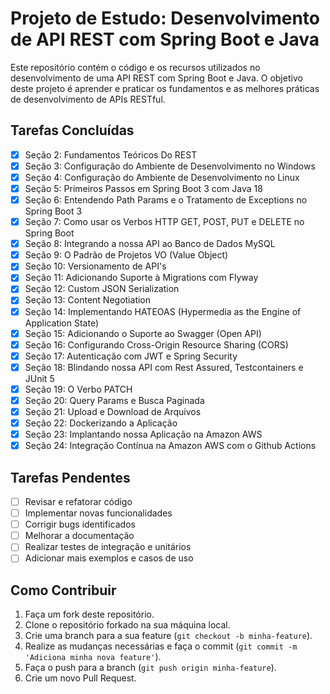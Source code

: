 # Projeto de Estudo: Desenvolvimento de API REST com Spring Boot e Java

Este repositório contém o código e os recursos utilizados no desenvolvimento de uma API REST com Spring Boot e Java. O objetivo deste projeto é aprender e praticar os fundamentos e as melhores práticas de desenvolvimento de APIs RESTful.

## Tarefas Concluídas

- [x] Seção 2: Fundamentos Teóricos Do REST
- [x] Seção 3: Configuração do Ambiente de Desenvolvimento no Windows
- [x] Seção 4: Configuração do Ambiente de Desenvolvimento no Linux
- [x] Seção 5: Primeiros Passos em Spring Boot 3 com Java 18
- [x] Seção 6: Entendendo Path Params e o Tratamento de Exceptions no Spring Boot 3
- [x] Seção 7: Como usar os Verbos HTTP GET, POST, PUT e DELETE no Spring Boot
- [x] Seção 8: Integrando a nossa API ao Banco de Dados MySQL
- [x] Seção 9: O Padrão de Projetos VO (Value Object)
- [x] Seção 10: Versionamento de API's
- [x] Seção 11: Adicionando Suporte à Migrations com Flyway
- [x] Seção 12: Custom JSON Serialization
- [x] Seção 13: Content Negotiation
- [x] Seção 14: Implementando HATEOAS (Hypermedia as the Engine of Application State)
- [x] Seção 15: Adicionando o Suporte ao Swagger (Open API)
- [x] Seção 16: Configurando Cross-Origin Resource Sharing (CORS)
- [x] Seção 17: Autenticação com JWT e Spring Security
- [x] Seção 18: Blindando nossa API com Rest Assured, Testcontainers e JUnit 5
- [x] Seção 19: O Verbo PATCH
- [x] Seção 20: Query Params e Busca Paginada
- [x] Seção 21: Upload e Download de Arquivos
- [x] Seção 22: Dockerizando a Aplicação
- [x] Seção 23: Implantando nossa Aplicação na Amazon AWS
- [x] Seção 24: Integração Contínua na Amazon AWS com o Github Actions

## Tarefas Pendentes

- [ ] Revisar e refatorar código
- [ ] Implementar novas funcionalidades
- [ ] Corrigir bugs identificados
- [ ] Melhorar a documentação
- [ ] Realizar testes de integração e unitários
- [ ] Adicionar mais exemplos e casos de uso

## Como Contribuir

1. Faça um fork deste repositório.
2. Clone o repositório forkado na sua máquina local.
3. Crie uma branch para a sua feature (`git checkout -b minha-feature`).
4. Realize as mudanças necessárias e faça o commit (`git commit -m 'Adiciona minha nova feature'`).
5. Faça o push para a branch (`git push origin minha-feature`).
6. Crie um novo Pull Request.
